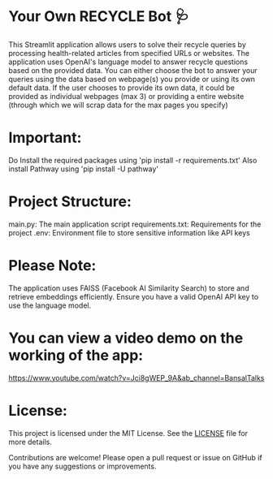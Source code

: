 # Your Own RECYCLE Bot 🩺

This Streamlit application allows users to solve their recycle queries by processing health-related articles from specified URLs or websites. The application uses OpenAI's language model to answer recycle questions based on the provided data.
You can either choose the bot to answer your queries using the data based on webpage(s) you provide or using its own default data.
If the user chooses to provide its own data, it could be provided as individual webpages (max 3) or providing a entire website (through which we will scrap data for the max pages you specify)

# Important:

Do Install the required packages using 'pip install -r requirements.txt'
Also install Pathway using 'pip install -U pathway'

# Project Structure:

main.py: The main application script
requirements.txt: Requirements for the project
.env: Environment file to store sensitive information like API keys

# Please Note:
The application uses FAISS (Facebook AI Similarity Search) to store and retrieve embeddings efficiently.
Ensure you have a valid OpenAI API key to use the language model.

# You can view a video demo on the working of the app:
https://www.youtube.com/watch?v=Jci8gWEP_9A&ab_channel=BansalTalks

# License:
This project is licensed under the MIT License. See the [LICENSE](LICENSE.txt) file for more details.

Contributions are welcome! Please open a pull request or issue on GitHub if you have any suggestions or improvements.
